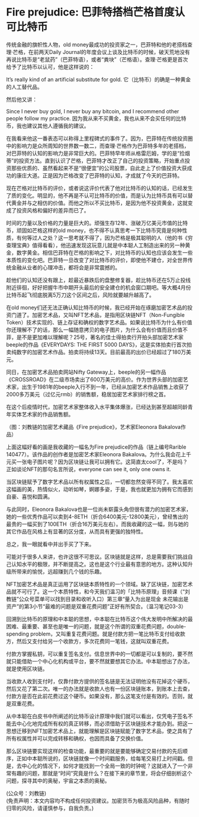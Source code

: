 # Fire prejudice: 巴菲特搭档芒格首度认可比特币

传统金融的旗帜性人物，old money最成功的投资家之一，巴菲特和他的老搭档查理·芒格，在前两天Daily Journal的年度会议上谈及比特币的时候，破天荒地没有再说比特币是“老鼠药”（巴菲特语），或者“粪块”（芒格语）。查理·芒格更是首次给予了比特币以认可，他是这样说的：

It’s really kind of an artificial substitute for gold.
它（比特币）的确是一种黄金的人工替代品。

然后他又讲：

Since I never buy gold, I never buy any bitcoin, and I recommend other people follow my practice.
因为我从来不买黄金，我也从来不会买任何的比特币，我也建议其他人遵循我的建议。

在我看来他这一番表态可以称得上里程碑式的事件了。因为，巴菲特在传统投资圈中的影响力是众所周知的世界数一数二，而查理·芒格作为巴菲特多年的老搭档，对巴菲特的认知的影响力是非常巨大的。巴菲特早年师从格雷厄姆，学的是“捡烟蒂”的投资方法。直到认识了芒格，巴菲特才改正了自己的投资策略，开始重点投资那些优质的、虽然看起来不是“很便宜”的公司股票，自此走上了价值投资大获成功的康庄大道。正是因为芒格改变了巴菲特的认知，才成就了今天的巴菲特。

现在芒格对比特币的评价，或者说这评价代表了他对比特币的认知的话，已经发生了质的变化。明显的，他不再是不认可比特币的价值，而是认为比特币具有可以替代黄金并与之相仿的价值。而他之所以不买比特币，是因为他不投资黄金，这就变成了投资风格和偏好的差异而已了。

时间的力量以及价格的力量是巨大的。顽强生存12年、涨破万亿美元市值的比特币，顽固如芒格这样的old money，也不得不认真思考一下比特币究竟是何种性质，有何等过人之处？这一思考就不得了，因为芒格是极其聪明的人（他的书《穷查理宝典》值得看看），他迅速发现这玩意儿就是中本聪人工制造出来的另一种黄金，数字黄金。相信巴菲特在芒格的影响之下，对比特币的认知也应该会发生一些本质性的变化吧。巴菲特一旦改变了对比特币的评价，即使他不建仓，对全世界传统金融从业者的心理冲击，都将会是非常震撼的。

趁他们的认知还没有跟上，趁最近暴跌后的盘整修复器，趁比特币还在5万止投线附近徘徊，好好把握牛市中期开头最后的安全建仓的机会窗口期吧。等大概4月份比特币起飞彻底脱离5万刀这个区间之后，风险就要越升越高了。

在old money们还无法正确认知比特币的时候，我已经开始在琢磨加密艺术品的投资门道了。加密艺术品，又叫NFT艺术品，是指用区块链NFT（Non-Fungible Token）技术实现的、链上存证和确权的数字艺术品。如果说比特币为什么有价值你还理解不了的话，那么一幅随意拷贝的电子图片，为什么会有价值而且价值不菲，是不是更加难以理解呢？25号，著名的佳士得拍卖行开拍头部加密艺术家beeple的作品《EVERYDAYS: THE FIRST 5000 DAYS》，这是实体拍卖行首次拍卖纯数字的加密艺术作品。拍卖将持续13天。目前最高的出价已经超过了180万美元。

同日，在加密艺术品拍卖网站Nifty Gateway上，beeple的另一幅作品《CROSSROAD》在二级市场卖出了600万美元的高价。作为世界头部的加密艺术家，出生于1981年的beeple入行不到一年，已经从加密艺术作品销售上收获了2000多万美元（过亿元rmb）的销售额，稳居加密艺术家排行榜之首。

在这个后疫情时代，加密艺术家整体收入水平集体爆涨，已经达到甚至超越同龄青年实体艺术家的作品销售额。

（图：刘教链的加密艺术藏品《Fire prejudice》，艺术家Eleonora Bakalova作品）

上面这幅好看的画是我收藏的一幅名为Fire prejudice的作品（链上编号Rarible 140477）。该作品的创作者是加密艺术家Eleonora Bakalova。为什么我会花上千元买一张电子图片呢？因为区块链让我可以拥有它。这简直太cool了，不是吗？正如谈论NFT的那句名言所说，everyone can see it, only one owns it. 

当区块链赋予了数字艺术品以所有权属性之后，一切都忽然变得不同了。我太喜欢这幅画的美，热情似火，动听如琴，婀娜多姿，于是，我也就更加为拥有它而感到自豪、喜悦和圆满。

与此同时，Eleonora Bakalova也是一位尚未崭露头角但很有潜力的加密艺术家，她的一些优秀作品可以卖到4-8ETH（折合6400美元-12800美元），曾经售出的最贵的一幅买到了100ETH（折合16万美元左右）。而我收藏的这一幅，则与她的其它作品在风格上有显著的区分度，从而具有更强的独特性。

总之，我一眼就看中并出手买了下来。

可能对于很多人来讲，也许这很不可思议。区块链就是这样，总是需要我们挑战自己认知水平的极限，并不断提高之。这也是这个行业最有意思的地方。这种认知升级所带来的愉悦，远超赚到几个钱的乐趣。

NFT加密艺术品是真正运用了区块链本质特性的一个领域。缺了区块链，加密艺术品就不可行了。这一个本质特性，和今天我们温习的「比特币原理」音频课（“刘教链”公众号菜单可以找到目录和收听入口）第三章“量入为出是现金 未花输出是资产”的第3小节“最难的问题是双重花费问题”正好有所契合。（温习笔记03-3）

回溯到比特币的原理和中本聪的思想，中本聪在比特币这个伟大发明中所解决的最困难、最重要、甚至也是唯一的问题，就是这个所谓的双重花费问题，double-spending problem，又叫重复花费问题。就是付款方把一笔比特币支付给收款方，然后又支付给另一个收款方，多次花费同一笔钱，这就叫双重花费。

付款方掌握私钥，可以重复签名支付。信息世界中的一切都是可以复制的，要不然就只能借助一个中心化机构或平台，要不然就要想其它办法。中本聪想出了办法，就是使用区块链。

当收款人收到支付时，仅靠付款方提供的签名链是无法证明他没有花掉这个硬币，然后又花了第二次。唯一的办法就是收款人也有一份区块链账本，到账本上去查，付款方是否在此前花费过这个硬币。如果没有，那么这笔支付是有效的。否则，就是双重花费。

从中本聪在白皮书中所阐述的比特币设计原理中我们就可以看出，仅凭电子签名不能去中心化地完成所有权的真正转移，而必须借助于区块链技术才能办到。把这一思想迁移到NFT加密艺术品上，就能理解是区块链赋能了数字艺术品，使之具有了所有权属性并可以完成转移和确权，也因而具备了交换价值。

那么区块链要实现这样的检查功能，最重要的就是要能够确定交易付款的先后顺序，正如中本聪所说的，区块链就像一个时间戳服务，给每笔交易打上时间戳。但是，去中心化的情况下，如何才能找到一个全局一致的时钟呢？这就进入了一个非常有趣的问题，那就是“时间”究竟是什么？在接下来的章节里，将会仔细剖析这个问题，探寻其中的奥秘，宇宙之本质的奥秘。

(公众号：刘教链) \
(免责声明：本文内容均不构成任何投资建议。加密货币为极高风险品种，有随时归零的风险，请谨慎参与，自我负责。)
